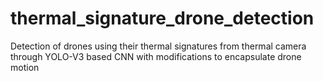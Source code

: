 # thermal_signature_drone_detection
Detection of drones using their thermal signatures from thermal camera through YOLO-V3 based CNN with modifications to encapsulate drone motion
